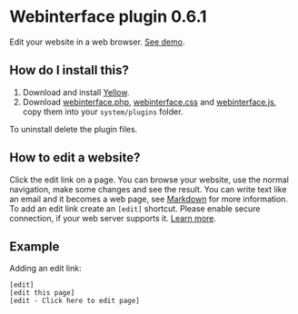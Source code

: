 Webinterface plugin 0.6.1
=========================
Edit your website in a web browser. [See demo](http://demo.datenstrom.se/).

How do I install this?
----------------------
1. Download and install [Yellow](https://github.com/datenstrom/yellow/).  
3. Download [webinterface.php](webinterface.php?raw=true), [webinterface.css](webinterface.css?raw=true) and [webinterface.js](webinterface.js?raw=true), copy them into your `system/plugins` folder.  

To uninstall delete the plugin files.

How to edit a website?
----------------------
Click the edit link on a page. You can browse your website, use the normal navigation, make some changes and see the result. You can write text like an email and it becomes a web page, see [Markdown](https://github.com/datenstrom/yellow-extensions/tree/master/plugins/markdown) for more information. To add an edit link create an `[edit]` shortcut. Please enable secure connection, if your web server supports it. [Learn more](https://github.com/datenstrom/yellow/wiki/Security-configuration).

Example
-------
Adding an edit link:

    [edit]
    [edit this page]
    [edit - Click here to edit page]

